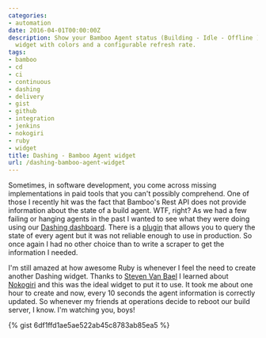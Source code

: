 ```yaml
---
categories:
- automation
date: 2016-04-01T00:00:00Z
description: Show your Bamboo Agent status (Building - Idle - Offline ) in a Dashing
  widget with colors and a configurable refresh rate.
tags:
- bamboo
- cd
- ci
- continuous
- dashing
- delivery
- gist
- github
- integration
- jenkins
- nokogiri
- ruby
- widget
title: Dashing - Bamboo Agent widget
url: /dashing-bamboo-agent-widget
---
```


Sometimes, in software development, you come across missing implementations in paid tools that you can't possibly comprehend. One of those I recently hit was the fact that Bamboo's Rest API does not provide information about the state of a build agent. WTF, right? As we had a few failing or hanging agents in the past I wanted to see what they were doing using our <a href="http://www.herebedragons.io/dashing-app-reliability-widgets/" target="_blank">Dashing dashboard</a>. There is a <a href="https://marketplace.atlassian.com/plugins/com.edwardawebb.bamboo-agent-apis/server/overview" target="_blank">plugin</a> that allows you to query the state of every agent but it was not reliable enough to use in production. So once again I had no other choice than to write a scraper to get the information I needed.

I'm still amazed at how awesome Ruby is whenever I feel the need to create another Dashing widget. Thanks to <a href="https://twitter.com/vbsteven" target="_blank">Steven Van Bael</a> I learned about <a href="http://www.nokogiri.org/" target="_blank">Nokogiri</a> and this was the ideal widget to put it to use. It took me about one hour to create and now, every 10 seconds the agent information is correctly updated. So whenever my friends at operations decide to reboot our build server, I know. I'm watching you, boys!

{% gist 6df1ffd1ae5ae522ab45c8783ab85ea5 %}
